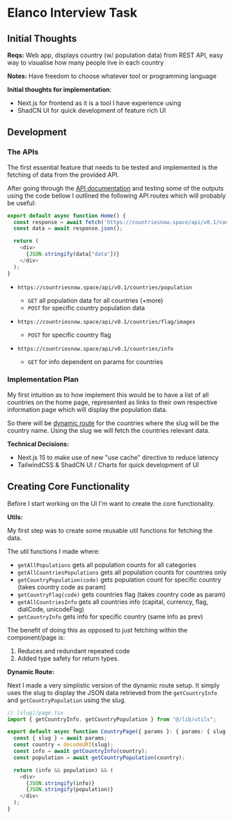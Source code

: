 # Elanco Interview Task

## Initial Thoughts

**Reqs:** Web app, displays country (w/ population data) from REST API, easy way to visualise how many people live in each country

**Notes:** Have freedom to choose whatever tool or programming language

**Initial thoughts for implementation**:
- Next.js for frontend as it is a tool I have experience using
- ShadCN UI for quick development of feature rich UI

## Development
### The APIs
The first essential feature that needs to be tested and implemented is the fetching of data from the provided API.

After going through the [API documentation](https://documenter.getpostman.com/view/1134062/T1LJjU52#intro) and testing some of the outputs using the code bellow I outlined the following API routes which will probably be useful:

```ts
export default async function Home() {
  const response = await fetch('https://countriesnow.space/api/v0.1/countries/capital');
  const data = await response.json();

  return (
    <div>
      {JSON.stringify(data["data"])}
    </div>
  );
}
```

- `https://countriesnow.space/api/v0.1/countries/population`
  - `GET` all population data for all countries (+more)
  - `POST` for specific country population data

- `https://countriesnow.space/api/v0.1/countries/flag/images`
  - `POST` for specific country flag

- `https://countriesnow.space/api/v0.1/countries/info`
  - `GET` for info dependent on params for countries

### Implementation Plan
My first intuition as to how implement this would be to have a list of all countries on the home page, represented as links to their own respective information page which will display the population data.

So there will be [dynamic route](https://nextjs.org/docs/app/building-your-application/routing/dynamic-routes) for the countries where the slug will be the country name. Using the slug we will fetch the countries relevant data.

**Technical Decisions:**
- Next.js 15 to make use of new "use cache" directive to reduce latency
- TailwindCSS & ShadCN UI / Charts for quick development of UI 

## Creating Core Functionality
Before I start working on the UI I'm want to create the core functionality. 

**Utils:**

My first step was to create some reusable util functions for fetching the data. 

The util functions I made where:
- `getAllPopulations` gets all population counts for all categories
- `getAllCountriesPopulations` gets all population counts for countries only
- `getCountryPopulation(code)` gets population count for specific country (takes country code as param)
- `getCountryFlag(code)` gets countries flag (takes country code as param)
- `getAllCountriesInfo` gets all countries info (capital, currency, flag, dialCode, unicodeFlag)
- `getCountryInfo` gets info for specific country (same info as prev)

The benefit of doing this as opposed to just fetching within the component/page is:
  1. Reduces and redundant repeated code
  2. Added type safety for return types.

**Dynamic Route:**

Next I made a very simplistic version of the dynamic route setup. It simply uses the slug to display the JSON data retrieved from the `getCountryInfo` and `getCountryPopulation` using the slug.

```ts
// [slug]/page.tsx
import { getCountryInfo, getCountryPopulation } from "@/lib/utils";

export default async function CountryPage({ params }: { params: { slug: string } }) {
  const { slug } = await params;
  const country = decodeURI(slug);
  const info = await getCountryInfo(country);
  const population = await getCountryPopulation(country);

  return (info && population) && (
    <div>
      {JSON.stringify(info)}
      {JSON.stringify(population)}
    </div>
  );
}
```